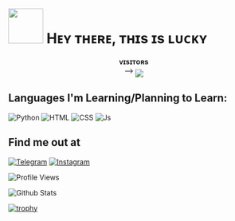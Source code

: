 



<h1> <img src="https://github.com/TEAM-LUCKY/.github/blob/main/resources/codes.webp" width="70px"> Hᴇʏ ᴛʜᴇʀᴇ, ᴛʜɪs ɪs ʟᴜᴄᴋʏ </h1>
<p align="center">
    <b>ᴠɪsɪᴛᴏʀs</b><br>
 -->    <img align="middle" src="https://profile-counter.glitch.me/TEAM-LUCKY/count.svg" />
</p>



## Languages I'm Learning/Planning to Learn:

![Python](https://img.shields.io/badge/Python-3776AB?style=for-the-badge&logo=python&logoColor=white)
![HTML](https://img.shields.io/badge/HTML5-E34F26?style=for-the-badge&logo=html5&logoColor=white)
![CSS](https://img.shields.io/badge/CSS-239120?&style=for-the-badge&logo=css3&logoColor=white)
![Js](https://img.shields.io/badge/JavaScript-323330?style=for-the-badge&logo=javascript&logoColor=F7DF1E)
## Find me out at
[![Telegram](https://img.shields.io/badge/telegram-1b77FF.svg?style=for-the-badge&logo=telegram)](https://t.me/cute_boy701)
[![Instagram](https://img.shields.io/badge/-Instagram-FF90D8?style=for-the-badge&logo=DEV.TO&logoColor=gradientred)](https://www.instagram.com/xx__.ziddi.__xx)


![Profile Views](https://hits.seeyoufarm.com/api/count/incr/badge.svg?url=https://github.com/TEAM-LUCKY/&title=Profile%20Views)

![Github Stats](https://github-readme-stats.vercel.app/api?username=TEAM-LUCKY&show_icons=true&title_color=fff&icon_color=79ff97&text_color=9f9f9f&bg_color=151515)

[![trophy](https://github-profile-trophy.vercel.app/?username=TEAM-LUCKY&theme=monokai)](https://github.com/TEAM_LUCKY/LUCKY-ROBOT)
